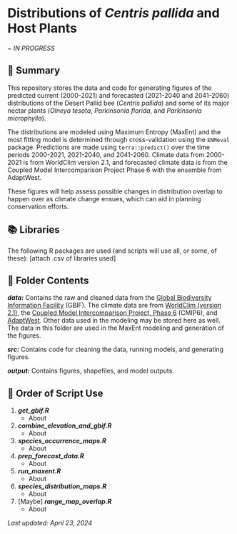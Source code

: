 # Distributions of *Centris pallida* and Host Plants

*\~ IN PROGRESS*

## 🐝 Summary

This repository stores the data and code for generating figures of the predicted current (2000-2021) and forecasted (2021-2040 and 2041-2060) distributions of the Desert Pallid bee (*Centris pallida*) and some of its major nectar plants (*Olneya tesota*, *Parkinsonia florida*, and *Parkinsonia microphylla*).

The distributions are modeled using Maximum Entropy (MaxEnt) and the most fitting model is determined through cross-validation using the `ENMeval` package. Predictions are made using `terra::predict()` over the time periods 2000-2021, 2021-2040, and 2041-2060. Climate data from 2000-2021 is from WorldClim version 2.1, and forecasted climate data is from the Coupled Model Intercomparison Project Phase 6 with the ensemble from AdaptWest.

These figures will help assess possible changes in distribution overlap to happen over as climate change ensues, which can aid in planning conservation efforts.

## 📚 Libraries

The following R packages are used (and scripts will use all, or some, of these): [attach .csv of libraries used]

## 📂 Folder Contents

***data:*** Contains the raw and cleaned data from the [Global Biodiversity Information Facility](https://www.gbif.org/) (GBIF). The climate data are from [WorldClim (version 2.1)](http://www.worldclim.com/version2), the [Coupled Model Intercomparison Project, Phase 6](https://wcrp-cmip.org/cmip-phase-6-cmip6/) (CMIP6), and [AdaptWest](https://adaptwest.databasin.org/). Other data used in the modeling may be stored here as well. The data in this folder are used in the MaxEnt modeling and generation of the figures.

***src:*** Contains code for cleaning the data, running models, and generating figures.

***output:*** Contains figures, shapefiles, and model outputs.

## 📑 Order of Script Use

1.  ***get_gbif.R***
    -   About
2.  ***combine_elevation_and_gbif.R***
    -   About
3.  ***species_occurrence_maps.R***
    -   About
4.  ***prep_forecast_data.R***
    -   About
5.  ***run_maxent.R***
    -   About
6.  ***species_distribution_maps.R***
    -   About
7.  [Maybe] ***range_map_overlap.R***
    -   About

*Last updated: April 23, 2024*
